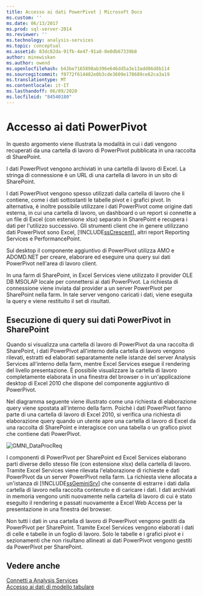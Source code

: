 ```yaml
---
title: Accesso ai dati PowerPivot | Microsoft Docs
ms.custom: ''
ms.date: 06/13/2017
ms.prod: sql-server-2014
ms.reviewer: ''
ms.technology: analysis-services
ms.topic: conceptual
ms.assetid: 83dc82da-91fb-4e47-91a8-0e0db67339b8
author: minewiskan
ms.author: owend
ms.openlocfilehash: b43be7165898ab396e646dd5a3e13add86d8b114
ms.sourcegitcommit: f0772f614482e0b3cde3609e178689ce62ca3a19
ms.translationtype: MT
ms.contentlocale: it-IT
ms.lasthandoff: 06/09/2020
ms.locfileid: "84540180"
---
```

# <a name="powerpivot-data-access"></a>Accesso ai dati PowerPivot
  In questo argomento viene illustrata la modalità in cui i dati vengono recuperati da una cartella di lavoro di PowerPivot pubblicata in una raccolta di SharePoint.  
  
 I dati PowerPivot vengono archiviati in una cartella di lavoro di Excel. La stringa di connessione è un URL di una cartella di lavoro in un sito di SharePoint.  
  
 I dati PowerPivot vengono spesso utilizzati dalla cartella di lavoro che li contiene, come i dati sottostanti le tabelle pivot e i grafici pivot. In alternativa, è inoltre possibile utilizzare i dati PowerPivot come origine dati esterna, in cui una cartella di lavoro, un dashboard o un report si connette a un file di Excel (con estensione xlsx) separato in SharePoint e recupera i dati per l'utilizzo successivo. Gli strumenti client che in genere utilizzano dati PowerPivot sono Excel, [!INCLUDE[ssCrescent](../../includes/sscrescent-md.md)], altri report Reporting Services e PerformancePoint.  
  
 Sul desktop il componente aggiuntivo di PowerPivot utilizza AMO e ADOMD.NET per creare, elaborare ed eseguire una query sui dati PowerPivot nell'area di lavoro client.  
  
 In una farm di SharePoint, in Excel Services viene utilizzato il provider OLE DB MSOLAP locale per connettersi ai dati PowerPivot. La richiesta di connessione viene inviata dal provider a un server PowerPivot per SharePoint nella farm. In tale server vengono caricati i dati, viene eseguita la query e viene restituito il set di risultati.  
  
##  <a name="querying-powerpivot-data-in-sharepoint"></a><a name="queryproc"></a>Esecuzione di query sui dati PowerPivot in SharePoint  
 Quando si visualizza una cartella di lavoro di PowerPivot da una raccolta di SharePoint, i dati PowerPivot all'interno della cartella di lavoro vengono rilevati, estratti ed elaborati separatamente nelle istanze del server Analysis Services all'interno della farm, mentre Excel Services esegue il rendering del livello presentazione. È possibile visualizzare la cartella di lavoro completamente elaborata in una finestra del browser o in un'applicazione desktop di Excel 2010 che dispone del componente aggiuntivo di PowerPivot.  
  
 Nel diagramma seguente viene illustrato come una richiesta di elaborazione query viene spostata all'interno della farm. Poiché i dati PowerPivot fanno parte di una cartella di lavoro di Excel 2010, si verifica una richiesta di elaborazione query quando un utente apre una cartella di lavoro di Excel da una raccolta di SharePoint e interagisce con una tabella o un grafico pivot che contiene dati PowerPivot.  
  
 ![GMNI_DataProcReq](../media/gmni-dataprocreq.gif "GMNI_DataProcReq")  
  
 I componenti di PowerPivot per SharePoint ed Excel Services elaborano parti diverse dello stesso file (con estensione xlsx) della cartella di lavoro. Tramite Excel Services viene rilevata l'elaborazione di richieste e dati PowerPivot da un server PowerPivot nella farm. La richiesta viene allocata a un'istanza di [!INCLUDE[ssGeminiSrv](../../includes/ssgeminisrv-md.md)] che consente di estrarre i dati dalla cartella di lavoro nella raccolta contenuto e di caricare i dati. I dati archiviati in memoria vengono uniti nuovamente nella cartella di lavoro di cui è stato eseguito il rendering e passati nuovamente a Excel Web Access per la presentazione in una finestra del browser.  
  
 Non tutti i dati in una cartella di lavoro di PowerPivot vengono gestiti da PowerPivot per SharePoint. Tramite Excel Services vengono elaborati i dati di celle e tabelle in un foglio di lavoro. Solo le tabelle e i grafici pivot e i sezionamenti che non risultano allineati ai dati PowerPivot vengono gestiti da PowerPivot per SharePoint.  
  
## <a name="see-also"></a>Vedere anche  
 [Connetti a Analysis Services](../instances/connect-to-analysis-services.md)   
 [Accesso ai dati di modello tabulare](../tabular-models/tabular-model-data-access.md)  
  
  
